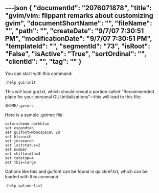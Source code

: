 ---json
{
  "documentId": "2076071878",
  "title": "gvim/vim: flippant remarks about customizing gvim",
  "documentShortName": "",
  "fileName": "",
  "path": "",
  "createDate": "9/7/07 7:30:51 PM",
  "modificationDate": "9/7/07 7:30:51 PM",
  "templateId": "",
  "segmentId": "73",
  "isRoot": "False",
  "isActive": "True",
  "sortOrdinal": "",
  "clientId": "",
  "tag": ""
}
---

You can start with this command:

    :help gui-init

This will load gui.txt, which should reveal a portion called “Recommended place for your personal GUI initializations”—this will lead to this file:

    $HOME/.gvimrc

Here is a sample .gvimrc file:

    colorscheme darkblue
    set expandtab
    set guifont=Monospace\ 20
    set hlsearch
    set incsearch
    set laststatus=2
    set number
    set shiftwidth=4
    set tabstop=4
    set tbis=large

Options like tbis and guifont can be found in quickref.txt, which can be loaded with this command:

    :help option-list

